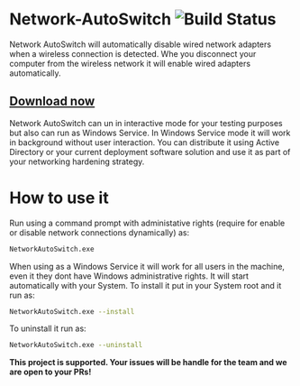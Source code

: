 # Network-AutoSwitch  ![Build Status](https://ci.appveyor.com/api/projects/status/github/Tulpep/Network-AutoSwitch)

Network AutoSwitch will automatically disable wired network adapters when a wireless connection is detected. Whe you disconnect your computer from the wireless network it will enable wired adapters automatically. 

## [Download now](https://github.com/Tulpep/Network-AutoSwitch/releases/latest)

Network AutoSwitch can un in interactive mode for your testing purposes but also can run as Windows Service. In Windows Service mode it will work in background without user interaction. You can distribute it using Active Directory or your current deployment software solution  and use it as part of your networking hardening strategy.

# How to use it
Run using a command prompt with administative rights (require for enable or disable network connections dynamically) as:
```bash
NetworkAutoSwitch.exe
```

When using as a Windows Service it will work for all users in the machine, even it they dont have Windows administrative rights. It will start automatically with your System.
To install it put in your System root and it run as:
```bash
NetworkAutoSwitch.exe --install
```

To uninstall it run as:
```bash
NetworkAutoSwitch.exe --uninstall
```


**This project is supported. Your issues will be handle for the team and we are open to your PRs!**



